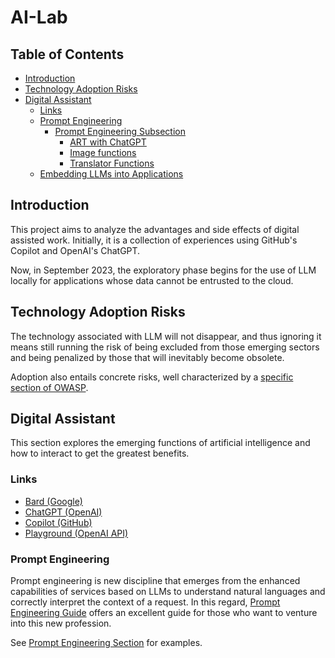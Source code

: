 # AI-Lab

## Table of Contents

- [Introduction](#introduction)
- [Technology Adoption Risks](#technology-adoption-risks)
- [Digital Assistant](#digital-assistant)
  - [Links](#links)
  - [Prompt Engineering](#prompt-engineering)
    - [Prompt Engineering Subsection](prompts/prompts.md)
      - [ART with ChatGPT](prompts/ART/art_with_chat_gpt.md)
      - [Image functions](prompts/image/image_functions.md)
      - [Translator Functions](prompts/translator/translator_functions.md)
  - [Embedding LLMs into Applications](./llm-lab/readme.md)

## Introduction

This project aims to analyze the advantages and side effects of digital assisted work. 
Initially, it is a collection of experiences using GitHub's Copilot and OpenAI's ChatGPT.

Now, in September 2023, the exploratory phase begins for the use of LLM locally for applications whose data cannot be entrusted to the cloud.

## Technology Adoption Risks

The technology associated with LLM will not disappear, and thus ignoring it means still running the risk of being excluded from those emerging sectors and being penalized by those that will inevitably become obsolete.

Adoption also entails concrete risks, well characterized by a [specific section of OWASP](https://owasp.org/www-project-top-10-for-large-language-model-applications/).

## Digital Assistant

This section explores the emerging functions of artificial intelligence and how to interact 
to get the greatest benefits.

### Links

- [Bard (Google)](https://bard.google.com/)
- [ChatGPT (OpenAI)](https://chat.openai.com)
- [Copilot (GitHub)](https://copilot.github.com/)
- [Playground (OpenAI API)](https://platform.openai.com/playground)

### Prompt Engineering

Prompt engineering is new discipline that emerges from the enhanced capabilities of services based on LLMs to understand natural languages and correctly 
interpret the context of a request. In this regard, [Prompt Engineering Guide](https://www.promptingguide.ai/) offers an excellent guide for those who 
want to venture into this new profession.

See [Prompt Engineering Section](prompts/prompts.md) for examples.

